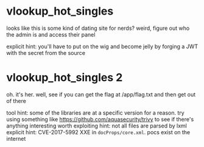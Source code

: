 # vlookup_hot_singles

looks like this is some kind of dating site for nerds?
weird, figure out who the admin is and access their panel

explicit hint: you'll have to put on the wig and become jelly by forging a JWT with the secret from the source

# vlookup_hot_singles 2
oh. it's her. well, see if you can get the flag at /app/flag.txt and then get out of there

tool hint: some of the libraries are at a specific version for a reason. try using something like https://github.com/aquasecurity/trivy to see if there's anything interesting worth exploiting
hint: not all files are parsed by lxml
explicit hint: CVE-2017-5992 XXE in `docProps/core.xml`. pocs exist on the internet